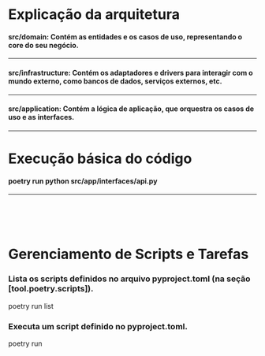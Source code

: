 # Explicação da arquitetura

#### src/domain: Contém as entidades e os casos de uso, representando o core do seu negócio.
<hr>

#### src/infrastructure: Contém os adaptadores e drivers para interagir com o mundo externo, como bancos de dados, serviços externos, etc.
<hr>

#### src/application: Contém a lógica de aplicação, que orquestra os casos de uso e as interfaces.
<hr>

# Execução básica do código
#### poetry run python src/app/interfaces/api.py

<hr>

<br><br><br>


# Gerenciamento de Scripts e Tarefas


### Lista os scripts definidos no arquivo pyproject.toml (na seção [tool.poetry.scripts]).
poetry run list

### Executa um script definido no pyproject.toml.
poetry run <script>



# Gerenciamento do Projeto


# Exibe informações sobre o projeto atual (nome, versão, dependências, etc.).
poetry about

# Verifica por atualizações disponíveis do Poetry.
poetry self update

# Publica o pacote em um repositório (como o PyPI).
poetry publish --build


### Configurações Importantes


### Se o arquivo de configuração 'alembic.ini' precisar ser editado para incluir a string de conexão ao banco:
### Exemplo de configuração para SQLite (substitua driver://user:pass@host/dbname pelo seu caso):
sqlalchemy.url = sqlite:///src/database/app.db
### Ou PostgreSQL:
sqlalchemy.url = postgresql://username:password@localhost/database_name

### ========================
### Dicas de Uso
### ========================

### 1. Revise sempre os arquivos gerados automaticamente em "migrations/versions".
### 2. Realize testes locais antes de aplicar migrações em produção.
### 3. Use comentários claros nas mensagens das migrações (-m) para facilitar a identificação no histórico.
### 4. Para colaboração em equipe, sincronize as migrações no repositório (Git).
### 5. Evite editar migrações que já foram aplicadas em produção.


<hr>

<br>
<br>
<br>
<br>
<br>
<br>
<br>
<br>
project_root/
├── .gitignore
├── LICENSE
├── README.md
├── myenv/                  # Ambiente virtual (não será versionado pelo Git)
├── pyproject.toml          # Gerenciado pelo Poetry
├── src/                    # Todo o código-fonte do projeto
│   ├── app/                # Módulo principal do aplicativo
│   │   ├── __init__.py
│   │   ├── domain/         # Entidades da aplicação
│   │   │   ├── __init__.py
│   │   │   └── models.py   # Modelos de domínio
│   │   ├── application/    # Casos de uso e regras de negócio
│   │   │   ├── __init__.py
│   │   │   └── use_cases.py
│   │   ├── infrastructure/ # Conexão com recursos externos (DB, APIs)
│   │   │   ├── __init__.py
│   │   │   └── orm.py      # Configuração do ORM
│   │   ├── interfaces/     # Interfaces (ex.: REST APIs, CLI)
│   │   │   ├── __init__.py
│   │   │   └── api.py
│   ├── tests/              # Testes unitários e de integração
│       ├── __init__.py
│       └── test_sample.py
